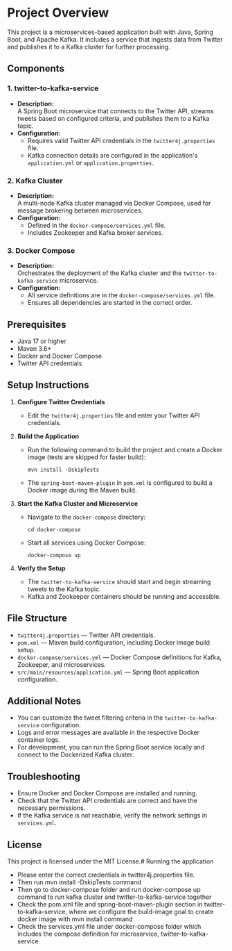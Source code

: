 # Project Overview

This project is a microservices-based application built with Java, Spring Boot, and Apache Kafka. It includes a service that ingests data from Twitter and publishes it to a Kafka cluster for further processing.

## Components

### 1. twitter-to-kafka-service
- **Description:**  
  A Spring Boot microservice that connects to the Twitter API, streams tweets based on configured criteria, and publishes them to a Kafka topic.
- **Configuration:**  
  - Requires valid Twitter API credentials in the `twitter4j.properties` file.
  - Kafka connection details are configured in the application's `application.yml` or `application.properties`.

### 2. Kafka Cluster
- **Description:**  
  A multi-node Kafka cluster managed via Docker Compose, used for message brokering between microservices.
- **Configuration:**  
  - Defined in the `docker-compose/services.yml` file.
  - Includes Zookeeper and Kafka broker services.

### 3. Docker Compose
- **Description:**  
  Orchestrates the deployment of the Kafka cluster and the `twitter-to-kafka-service` microservice.
- **Configuration:**  
  - All service definitions are in the `docker-compose/services.yml` file.
  - Ensures all dependencies are started in the correct order.

## Prerequisites

- Java 17 or higher
- Maven 3.6+
- Docker and Docker Compose
- Twitter API credentials

## Setup Instructions

1. **Configure Twitter Credentials**
   - Edit the `twitter4j.properties` file and enter your Twitter API credentials.

2. **Build the Application**
   - Run the following command to build the project and create a Docker image (tests are skipped for faster build):
     ```
     mvn install -DskipTests
     ```
   - The `spring-boot-maven-plugin` in `pom.xml` is configured to build a Docker image during the Maven build.

3. **Start the Kafka Cluster and Microservice**
   - Navigate to the `docker-compose` directory:
     ```
     cd docker-compose
     ```
   - Start all services using Docker Compose:
     ```
     docker-compose up
     ```

4. **Verify the Setup**
   - The `twitter-to-kafka-service` should start and begin streaming tweets to the Kafka topic.
   - Kafka and Zookeeper containers should be running and accessible.

## File Structure

- `twitter4j.properties` — Twitter API credentials.
- `pom.xml` — Maven build configuration, including Docker image build setup.
- `docker-compose/services.yml` — Docker Compose definitions for Kafka, Zookeeper, and microservices.
- `src/main/resources/application.yml` — Spring Boot application configuration.

## Additional Notes

- You can customize the tweet filtering criteria in the `twitter-to-kafka-service` configuration.
- Logs and error messages are available in the respective Docker container logs.
- For development, you can run the Spring Boot service locally and connect to the Dockerized Kafka cluster.

## Troubleshooting

- Ensure Docker and Docker Compose are installed and running.
- Check that the Twitter API credentials are correct and have the necessary permissions.
- If the Kafka service is not reachable, verify the network settings in `services.yml`.

## License

This project is licensed under the MIT License.# Running the application
- Please enter the correct credentials in twitter4j.properties file.
- Then run mvn install -DskipTests command
- Then go to docker-compose folder and run docker-compose up command to run kafka cluster and twitter-to-kafka-service together
- Check the pom.xml file and spring-boot-maven-plugin section in twitter-to-kafka-service, where we configure 
the build-image goal to create docker image with mvn install command
- Check the services.yml file under docker-compose folder which includes the compose definition 
for microservice, twitter-to-kafka-service